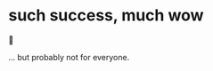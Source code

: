 # such success, much wow

🎉

... but probably not for everyone.

<!-- .element class="fragment" >

note: |
  Let's write some notes!